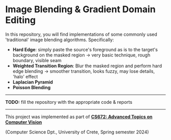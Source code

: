 # Image Blending & Gradient Domain Editing

In this repository, you will find implementations of some commonly used 'traditional' image blending algorithms. Specifically:

- **Hard Edge**: simply paste the source's foreground as is to the target's background on the masked region $\to$ very basic technique, rough boundary, visible seam
- **Weighted Transition Region**: Blur the masked region and perform hard edge blending $\to$ smoother transition, looks fuzzy, may lose details, 'halo' effect
- **Laplacian Pyramid**
- **Poisson Blending**

---

**TODO:** fill the repository with the appropriate code & reports

---

This project was implemented as part of [**CS672: Advanced Topics on Computer Vision**](https://users.ics.forth.gr/~argyros/cs672.html)

(Computer Science Dpt., University of Crete, Spring semester 2024)

